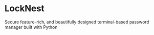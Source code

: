 # LockNest
Secure feature-rich, and beautifully designed terminal-based password manager built with Python

